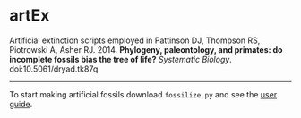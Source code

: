 artEx
=======

Artificial extinction scripts employed in Pattinson DJ, Thompson RS, Piotrowski A, Asher RJ. 2014. **Phylogeny, paleontology, and primates: do incomplete fossils bias the tree of life?** *Systematic Biology*. doi:10.5061/dryad.tk87q

---

To start making artificial fossils download `fossilize.py` and see the [user guide](https://github.com/davipatti/artEx/blob/master/USER_GUIDE.md).
